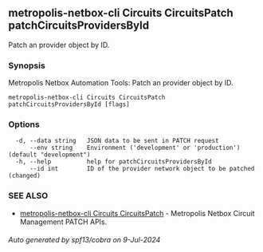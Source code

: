 ## metropolis-netbox-cli Circuits CircuitsPatch patchCircuitsProvidersById

Patch an provider object by ID.

### Synopsis


Metropolis Netbox Automation Tools:
  Patch an provider object by ID.

```
metropolis-netbox-cli Circuits CircuitsPatch patchCircuitsProvidersById [flags]
```

### Options

```
  -d, --data string   JSON data to be sent in PATCH request
      --env string    Environment ('development' or 'production') (default "development")
  -h, --help          help for patchCircuitsProvidersById
      --id int        ID of the provider network object to be patched (changed)
```

### SEE ALSO

* [metropolis-netbox-cli Circuits CircuitsPatch]()	 - Metropolis Netbox Circuit Management PATCH APIs.

###### Auto generated by spf13/cobra on 9-Jul-2024
